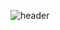 ![header](https://capsule-render.vercel.app/api?type=waving&color=gradient&customColorList=25&height=300&section=header&text=yakcom&fontSize=90&fontAlignY=40&animation=fadeIn)



